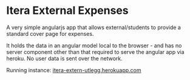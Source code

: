 # Itera External Expenses

A very simple angularjs app that allows external/students to provide a standard cover page for expenses.

It holds the data in an angular model local to the browser - and has no server component other than that required
to serve the angular app via heroku. No user data is sent over the network.

Running instance: [itera-extern-utlegg.herokuapp.com](http://itera-extern-utlegg.herokuapp.com)
